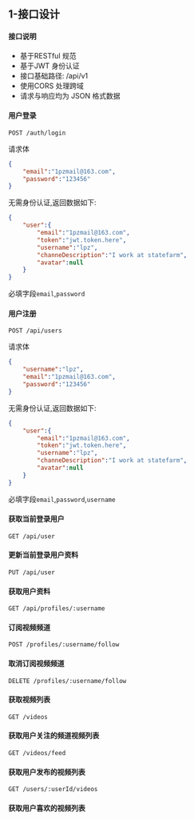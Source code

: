 ## 1-接口设计

#### 接口说明

- 基于RESTful 规范
- 基于JWT 身份认证
- 接口基础路径: /api/v1
- 使用CORS 处理跨域
- 请求与响应均为 JSON 格式数据



#### 用户登录

`POST /auth/login`

请求体

```json
{
    "email":"1pzmail@163.com",
    "password":"123456"
}
```

无需身份认证,返回数据如下:

```json
{
    "user":{
        "email":"1pzmail@163.com",
        "token":"jwt.token.here",
        "username":"lpz",
        "channeDescription":"I work at statefarm",
        "avatar":null
    }
}
```

必填字段`email`,`password`



#### 用户注册

`POST /api/users`

请求体

```json
{
    "username":"lpz",
    "email":"1pzmail@163.com",
    "password":"123456"
}
```

无需身份认证,返回数据如下:

```json
{
    "user":{
        "email":"1pzmail@163.com",
        "token":"jwt.token.here",
        "username":"lpz",
        "channeDescription":"I work at statefarm",
        "avatar":null
    }
}
```

必填字段`email`,`password`,`username`



#### 获取当前登录用户

`GET /api/user`



#### 更新当前登录用户资料

`PUT /api/user`



#### 获取用户资料

`GET /api/profiles/:username`



#### 订阅视频频道

`POST /profiles/:username/follow`



#### 取消订阅视频频道

`DELETE /profiles/:username/follow`



#### 获取视频列表

`GET /videos`



#### 获取用户关注的频道视频列表

`GET /videos/feed`



#### 获取用户发布的视频列表

`GET /users/:userId/videos`



#### 获取用户喜欢的视频列表